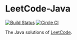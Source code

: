 LeetCode-Java
========
[![Build Status](https://travis-ci.org/xcv58/LeetCode-Java.svg)](https://travis-ci.org/xcv58/LeetCode-Java)
[![Circle CI](https://circleci.com/gh/xcv58/LeetCode-Java.svg?style=svg)](https://circleci.com/gh/xcv58/LeetCode-Java)

The Java solutions of [LeetCode](https://oj.leetcode.com/problems/).
